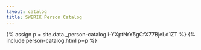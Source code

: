 ```yaml
---
layout: catalog
title: SWERIK Person Catalog
---
```

{% assign p = site.data._person-catalog.i-YXptNrY5gCfX77BjeLd1ZT %}
{% include person-catalog.html p=p %}

